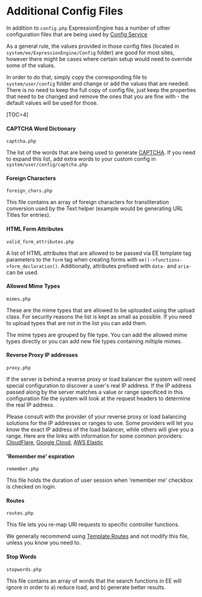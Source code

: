 <!--
    This source file is part of the open source project
    ExpressionEngine User Guide (https://github.com/ExpressionEngine/ExpressionEngine-User-Guide)

    @link      https://expressionengine.com/
    @copyright Copyright (c) 2003-2022, Packet Tide, LLC (https://packettide.com)
    @license   https://expressionengine.com/license Licensed under Apache License, Version 2.0
-->

# Additional Config Files

In addition to `config.php` ExpressionEngine has a number of other configuration files that are being used by [Config Service](development/services/config.md)

As a general rule, the values provided in those config files (located in `system/ee/ExpressionEngine/Config` folder) are good for most sites, however there might be cases where certain setup would need to override some of the values.

In order to do that, simply copy the corresponding file to `system/user/config` folder and change or add the values that are needed. There is no need to keep the full copy of config file, just keep the properties that need to be changed and remove the ones that you are fine with - the default values will be used for those.

[TOC=4]

#### CAPTCHA Word Dictionary

`captcha.php`

The list of the words that are being used to generate [CAPTCHA](security/captchas.md). If you need to expand this list, add extra words to your custom config in  `system/user/config/captcha.php`

#### Foreign Characters

`foreign_chars.php`

This file contains an array of foreign characters for transliteration conversion used by the Text helper (example would be generating URL Titles for entries).

#### HTML Form Attributes

`valid_form_attributes.php`

A list of HTML attributes that are allowed to be passed via EE template tag parameters to the `form` tag when creating forms with `ee()->functions->form_declaration()`. Additionally, attributes prefixed with `data-` and `aria-` can be used.

#### Allowed Mime Types

`mimes.php`

These are the mime types that are allowed to be uploaded using the upload class. For security reasons the list is kept as small as possible.  If you need to upload types that are not in the list you can add them.

The mime types are grouped by file type. You can add the allowed mime types directly or you can add new file types containing miltiple mimes.

#### Reverse Proxy IP addresses

`proxy.php`

If the server is behind a reverse proxy or load balancer the system will need special configuration to discover a user's real IP address. If the IP address passed along by the server matches a value or range specificed in this configuration file the system will look at the request headers to determine the real IP address.

Please consult with the provider of your reverse proxy or load balancing solutions for the IP addresses or ranges to use. Some providers will let you know the exact IP address of the load balancer, while others will give you a range. Here are the links with information for some common providers: [CloudFlare](https://www.cloudflare.com/ips/), [Google Cloud](https://cloud.google.com/load-balancing/docs/https/#firewall_rules), [AWS Elastic](https://docs.aws.amazon.com/elasticloadbalancing/latest/network/network-load-balancers.html)

#### 'Remember me' expiration

`remember.php`

This file holds the duration of user session when 'remember me' checkbox is checked on login.

#### Routes

`routes.php`

This file lets you re-map URI requests to specific controller functions.

We generally recommend using [Template Routes](templates/routes.md) and not modify this file, unless you know you need to.

#### Stop Words

`stopwords.php`

This file contains an array of words that the search functions in EE will ignore in order to a) reduce load, and b) generate better results.
